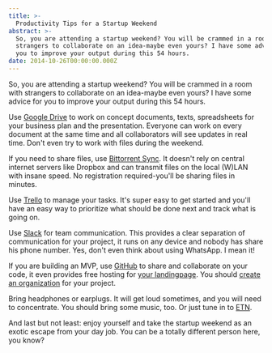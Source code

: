 ```yaml
---
title: >-
  Productivity Tips for a Startup Weekend
abstract: >-
  So, you are attending a startup weekend? You will be crammed in a room with
  strangers to collaborate on an idea-maybe even yours? I have some advice for
  you to improve your output during this 54 hours.
date: 2014-10-26T00:00:00.000Z
---
```


So, you are attending a startup weekend? You will be crammed in a room with
strangers to collaborate on an idea-maybe even yours? I have some advice for you
to improve your output during this 54 hours.

Use [Google Drive](https://drive.google.com/) to work on concept documents,
texts, spreadsheets for your business plan and the presentation. Everyone can
work on every document at the same time and all collaborators will see updates
in real time. Don't even try to work with files during the weekend.

If you need to share files, use
[Bittorrent Sync](http://www.bittorrent.com/sync/download). It doesn't rely on
central internet servers like Dropbox and can transmit files on the local (W)LAN
with insane speed. No registration required-you'll be sharing files in minutes.

Use [Trello](https://trello.com/coderbyheart/recommend) to manage your tasks.
It's super easy to get started and you'll have an easy way to prioritize what
should be done next and track what is going on.

Use [Slack](https://slack.com/) for team communication. This provides a clear
separation of communication for your project, it runs on any device and nobody
has share his phone number. Yes, don't even think about using WhatsApp. I mean
it!

If you are building an MVP, use [GitHub](https://github.com/) to share and
collaborate on your code, it even provides free hosting for
[your landingpage](https://pages.github.com/). You should
[create an organization](https://help.github.com/articles/creating-a-new-organization-account/)
for your project.

Bring headphones or earplugs. It will get loud sometimes, and you will need to
concentrate. You should bring some music, too. Or just tune in to
[ETN](http://etn.fm/).

And last but not least: enjoy yourself and take the startup weekend as an exotic
escape from your day job. You can be a totally different person here, you know?
